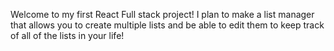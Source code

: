 Welcome to my first React Full stack project! I plan to make a list manager that allows you to create multiple lists and be able to edit them to keep track of all of the lists in your life!